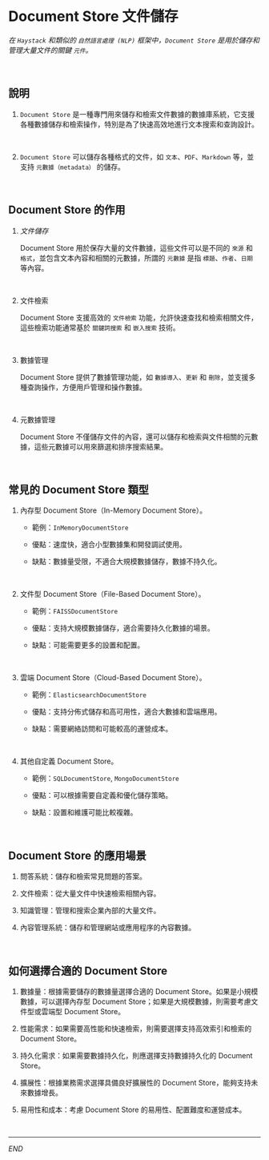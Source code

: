 #  Document Store 文件儲存

_在 `Haystack` 和類似的 `自然語言處理 (NLP)` 框架中，`Document Store` 是用於儲存和管理大量文件的關鍵 `元件`。_

<br>

## 說明

1. `Document Store` 是一種專門用來儲存和檢索文件數據的數據庫系統，它支援各種數據儲存和檢索操作，特別是為了快速高效地進行文本搜索和查詢設計。

<br>

2. `Document Store` 可以儲存各種格式的文件，如 `文本`、`PDF`、`Markdown` 等，並支持 `元數據（metadata）` 的儲存。

<br>

## Document Store 的作用

1. _文件儲存_

   Document Store 用於保存大量的文件數據，這些文件可以是不同的 `來源` 和 `格式`，並包含文本內容和相關的元數據，所謂的 `元數據` 是指 `標題`、`作者`、`日期` 等內容。

<br>

2. 文件檢索

   Document Store 支援高效的 `文件檢索` 功能，允許快速查找和檢索相關文件，這些檢索功能通常基於 `關鍵詞搜索` 和 `嵌入搜索` 技術。

<br>

3. 數據管理

   Document Store 提供了數據管理功能，如 `數據導入`、`更新` 和 `刪除`，並支援多種查詢操作，方便用戶管理和操作數據。

<br>

4. 元數據管理

   Document Store 不僅儲存文件的內容，還可以儲存和檢索與文件相關的元數據，這些元數據可以用來篩選和排序搜索結果。

<br>

## 常見的 Document Store 類型

1. 內存型 Document Store（In-Memory Document Store）。

   - 範例：`InMemoryDocumentStore`

   - 優點：速度快，適合小型數據集和開發調試使用。

   - 缺點：數據量受限，不適合大規模數據儲存，數據不持久化。

<br>

2. 文件型 Document Store（File-Based Document Store）。

   - 範例：`FAISSDocumentStore`

   - 優點：支持大規模數據儲存，適合需要持久化數據的場景。

   - 缺點：可能需要更多的設置和配置。

<br>

3. 雲端 Document Store（Cloud-Based Document Store）。

   - 範例：`ElasticsearchDocumentStore`

   - 優點：支持分佈式儲存和高可用性，適合大數據和雲端應用。

   - 缺點：需要網絡訪問和可能較高的運營成本。

<br>

4. 其他自定義 Document Store。

   - 範例：`SQLDocumentStore`, `MongoDocumentStore`

   - 優點：可以根據需要自定義和優化儲存策略。

   - 缺點：設置和維護可能比較複雜。

<br>

## Document Store 的應用場景

1. 問答系統：儲存和檢索常見問題的答案。

2. 文件檢索：從大量文件中快速檢索相關內容。

3. 知識管理：管理和搜索企業內部的大量文件。

4. 內容管理系統：儲存和管理網站或應用程序的內容數據。

<br>

## 如何選擇合適的 Document Store

1. 數據量：根據需要儲存的數據量選擇合適的 Document Store。如果是小規模數據，可以選擇內存型 Document Store；如果是大規模數據，則需要考慮文件型或雲端型 Document Store。

2. 性能需求：如果需要高性能和快速檢索，則需要選擇支持高效索引和檢索的 Document Store。

3. 持久化需求：如果需要數據持久化，則應選擇支持數據持久化的 Document Store。

4. 擴展性：根據業務需求選擇具備良好擴展性的 Document Store，能夠支持未來數據增長。

5. 易用性和成本：考慮 Document Store 的易用性、配置難度和運營成本。

<br>

___

_END_